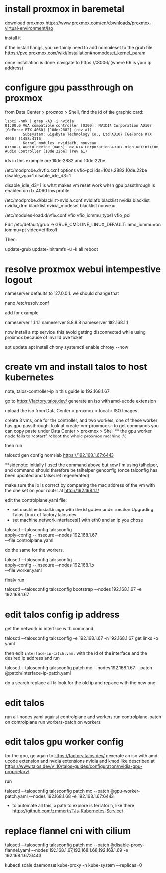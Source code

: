 # install proxmox in baremetal

download proxmox https://www.proxmox.com/en/downloads/proxmox-virtual-environment/iso

install it

if the install hangs, you certainly need to add nomodeset to the grub file https://pve.proxmox.com/wiki/Installation#nomodeset_kernel_param

once installation is done, navigate to https://<baremetal-server-ip>:8006/ (where 66 is your ip address)

# configure gpu passthrough on proxmox

from Data Center > proxmox > Shell, find the id of the graphic card:

```
lspci -nnk | grep -A3 -i nvidia
01:00.0 VGA compatible controller [0300]: NVIDIA Corporation AD107 [GeForce RTX 4060] [10de:2882] (rev a1)
        Subsystem: Gigabyte Technology Co., Ltd AD107 [GeForce RTX 4060] [1458:4116]
        Kernel modules: nvidiafb, nouveau
01:00.1 Audio device [0403]: NVIDIA Corporation AD107 High Definition Audio Controller [10de:22be] (rev a1)
```

ids in this example are 10de:2882 and 10de:22be

/etc/modprobe.d/vfio.conf
options vfio-pci ids=10de:2882,10de:22be disable_vga=1 disable_idle_d3=1

disable_idle_d3=1 is what makes vm reset work when gpu passthrough is enabled on rtx 4060 low profile

/etc/modprobe.d/blacklist-nvidia.conf
nvidiafb
blacklist nvidia
blacklist nvidia_drm
blacklist nvidia_modeset
blacklist nouveau

/etc/modules-load.d/vfio.conf
vfio
vfio_iommu_type1
vfio_pci

Edit /etc/default/grub → GRUB_CMDLINE_LINUX_DEFAULT:
amd_iommu=on iommu=pt video=efifb:off

Then:

update-grub
update-initramfs -u -k all
reboot

# resolve proxmox webui intempestive logout

nameserver defaults to 127.0.0.1. we should change that

nano /etc/resolv.conf

add for example

nameserver 1.1.1.1
nameserver 8.8.8.8
nameserver 192.168.1.1

now install a ntp service, this avoid getting disconnected while using proxmox because of invalid pve ticket

apt update
apt install chrony
systemctl enable chrony --now


# create vm and install talos to host kubernetes
note, talos-controller-ip in this guide is 192.168.1.67

go to https://factory.talos.dev/ generate an iso with amd-ucode extension

upload the iso from Data Center > proxmox > local > ISO Images

create 3 vms, one for the controller, and two workers, one of these worker has gpu passthrough.
look at create-vm-proxmox.sh to get commands you can copy paste under Data Center > proxmox > Shell
** the gpu worker node fails to restart? reboot the whole proxmox machine :'(

then run

talosctl gen config homelab https://192.168.1.67:6443

**sidenote: initially I used the command above but now I'm using talhelper, and command should therefore be talhelper genconfig (once talconfig has been updated and talsecret regenerated)

make sure the ip is correct by comparing the mac address of the vm with the one set on your router at http://192.168.1.1/

edit the controlplane.yaml file:
- set machine.install.image with the id gotten under section Upgrading Talos Linux of factory.talos.dev
- set machine.network.interfaces[] with eth0 and an ip you chose

talosctl --talosconfig talosconfig \
        apply-config --insecure --nodes 192.168.1.67 \
        --file controlplane.yaml

do the same for the workers.

talosctl --talosconfig talosconfig \
        apply-config --insecure --nodes 192.168.1.x \
        --file worker.yaml

finaly run

talosctl --talosconfig talosconfig bootstrap --nodes 192.168.1.67 -e 192.168.1.67

# edit talos config ip address

get the network id interface with command

talosctl --talosconfig talosconfig -e 192.168.1.67 -n 192.168.1.67 get links -o yaml

then edit `interface-ip-patch.yaml` with the id of the interface and the desired ip address and run

talosctl --talosconfig talosconfig patch mc --nodes 192.168.1.67 --patch @patch/interface-ip-patch.yaml

do a search replace all to look for the old ip and replace with the new one

# edit talos 

run all-nodes.yaml against controlplane and workers
run controlplane-patch on controlplane
run workers-patch on workers

# edit talos gpu worker config

for the gpu, go again to https://factory.talos.dev/ generate an iso with amd-ucode extension and nvidia extensions nvidia and kmod like described at https://www.talos.dev/v1.10/talos-guides/configuration/nvidia-gpu-proprietary/

run

talosctl --talosconfig talosconfig patch mc --patch @gpu-worker-patch.yaml --nodes 192.168.1.68 -e 192.168.1.67:6443


* to automate all this, a path to explore is terraform, like there https://github.com/zimmertr/TJs-Kubernetes-Service/

# replace flannel cni with cilium

talosctl --talosconfig talosconfig patch mc --patch @disable-proxy-flannel.yaml --nodes 192.168.1.67,192.168.1.68,192.168.1.69 -e 192.168.1.67:6443

kubectl scale daemonset kube-proxy -n kube-system --replicas=0
